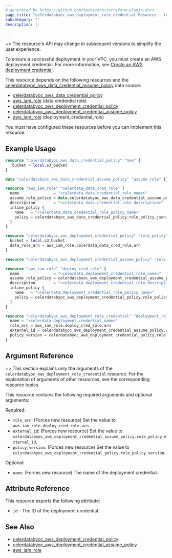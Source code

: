 ```yaml
---
# generated by https://github.com/hashicorp/terraform-plugin-docs
page_title: "celerdatabyoc_aws_deployment_role_credential Resource - terraform-provider-celerdatabyoc"
subcategory: ""
description: |-
  
---
```


~> The resource's API may change in subsequent versions to simplify the user experience.

To ensure a successful deployment in your VPC, you must create an AWS deployment credential. For more information, see [Create an AWS deployment credential](https://docs-sandbox.celerdata.com/en-us/main/cloud_settings/aws_cloud_settings/manage_aws_data_credentials.).

This resource depends on the following resources and the [celerdatabyoc_aws_data_credential_assume_policy](https://registry.terraform.io/providers/CelerData/celerdatabyoc/latest/docs/data-sources/aws_data_credential_assume_policy) data source:

- [celerdatabyoc_aws_data_credential_policy](https://registry.terraform.io/providers/CelerData/celerdatabyoc/latest/docs/resources/aws_data_credential_policyresource,)
- [aws_iam_role](https://registry.terraform.io/providers/hashicorp/aws/latest/docs/resources/iam_role) (data credential role)
- [celerdatabyoc_aws_deployment_credential_policy](https://registry.terraform.io/providers/CelerData/celerdatabyoc/latest/docs/resources/aws_deployment_credential_policy)
- [celerdatabyoc_aws_deployment_credential_assume_policy](https://registry.terraform.io/providers/CelerData/celerdatabyoc/latest/docs/resources/aws_deployment_credential_assume_policy)
- [aws_iam_role](https://registry.terraform.io/providers/hashicorp/aws/latest/docs/resources/iam_role) (deployment_credential_role)

You must have configured these resources before you can implement this resource.

## Example Usage

```terraform
resource "celerdatabyoc_aws_data_credential_policy" "new" {
   bucket = local.s3_bucket
}

data "celerdatabyoc_aws_data_credential_assume_policy" "assume_role" {}

resource "aws_iam_role" "celerdata_data_cred_role" {
  name               = "<celerdata_data_credential_role_name>"
  assume_role_policy = data.celerdatabyoc_aws_data_credential_assume_policy.assume_role.json
  description        = "<celerdata_data_credential_role_description>"
  inline_policy {
    name   = "<celerdata_data_credential_role_policy_name>"
    policy = celerdatabyoc_aws_data_credential_policy.role_policy.json
  }
}

resource "celerdatabyoc_aws_deployment_credential_policy" "role_policy" {
  bucket = local.s3_bucket
  data_role_arn = aws_iam_role.celerdata_data_cred_role.arn 
}

resource "celerdatabyoc_aws_deployment_credential_assume_policy" "role_policy" {}

resource "aws_iam_role" "deploy_cred_role" {
  name               = "<celerdata_deployment_credential_role_name>"
  assume_role_policy = celerdatabyoc_aws_deployment_credential_assume_policy.role_policy.json
  description        = "<celerdata_deployment_credential_role_description>"
  inline_policy {
    name   = "<celerdata_deployment_credential_role_policy_name>"
    policy = celerdatabyoc_aws_deployment_credential_policy.role_policy.json
  }
}

resource "celerdatabyoc_aws_deployment_role_credential" "deployment_role_credential" {
  name = "<celerdata_deployment_credential_name>"
  role_arn = aws_iam_role.deploy_cred_role.arn
  external_id = celerdatabyoc_aws_deployment_credential_assume_policy.role_policy.external_id
  policy_version = celerdatabyoc_aws_deployment_credential_policy.role_policy.version
}
```

## Argument Reference

~> This section explains only the arguments of the `celerdatabyoc_aws_deployment_role_credential` resource. For the explanation of arguments of other resources, see the corresponding resource topics.

This resource contains the following required arguments and optional arguments:

Required:

- `role_arn`: (Forces new resource) Set the value to `aws_iam_role.deploy_cred_role.arn`.
- `external_id`: (Forces new resource) Set the value to `celerdatabyoc_aws_deployment_credential_assume_policy.role_policy.external_id`.
- `policy_version`: (Forces new resource) Set the value to `celerdatabyoc_aws_deployment_credential_policy.role_policy.version`.

Optional:

- `name`: (Forces new resource) The name of the deployment credential.

## Attribute Reference

This resource exports the following attribute:

- `id` - The ID of the deployment credential.

## See Also

- [celerdatabyoc_aws_deployment_credential_policy](https://registry.terraform.io/providers/CelerData/celerdatabyoc/latest/docs/resources/aws_deployment_credential_policy)
- [celerdatabyoc_aws_deployment_credential_assume_policy](https://registry.terraform.io/providers/CelerData/celerdatabyoc/latest/docs/resources/aws_deployment_credential_assume_policy)
- [aws_iam_role](https://registry.terraform.io/providers/hashicorp/aws/latest/docs/resources/iam_role)
